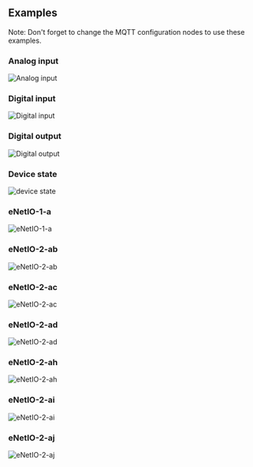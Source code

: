 ## Examples

Note: Don't forget to change the MQTT configuration nodes to use these examples.

### Analog input

![Analog input][def1]

### Digital input

![Digital input][def2]

### Digital output

![Digital output][def3]

### Device state

![device state][def4]

### eNetIO-1-a

![eNetIO-1-a][def5]

### eNetIO-2-ab

![eNetIO-2-ab][def6]

### eNetIO-2-ac

![eNetIO-2-ac][def7]

### eNetIO-2-ad

![eNetIO-2-ad][def8]

### eNetIO-2-ah

![eNetIO-2-ah][def9]

### eNetIO-2-ai

![eNetIO-2-ai][def10]

### eNetIO-2-aj

![eNetIO-2-aj][def11]

[def1]: examples/mkc-mqtt-analog-in.png "Analog input"
[def2]: examples/mkc-mqtt-digital-out.png "Digital output"
[def3]: examples/mkc-mqtt-state.png "Device state"
[def4]: examples/mkc-mqtt-digital-in.png "Digital input"
[def5]: examples/enetio-1-a.png "eNetIO-1-a"
[def6]: examples/enetio-2-ab.png "eNetIO-2-ab"
[def7]: examples/enetio-2-ac.png "eNetIO-2-ac"
[def8]: examples/enetio-2-ad.png "eNetIO-2-ad"
[def9]: examples/enetio-2-ah.png "eNetIO-2-ah"
[def10]: examples/enetio-2-ai.png "eNetIO-2-ai"
[def11]: examples/enetio-2-aj.png "eNetIO-2-aj"
